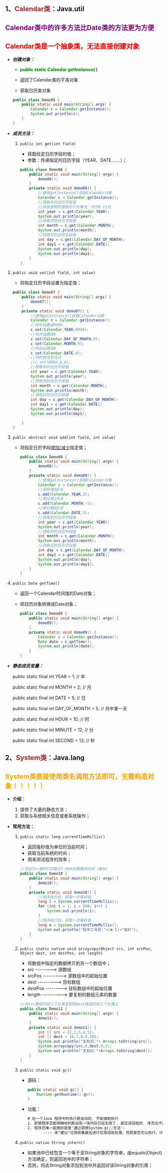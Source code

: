 ## 1、<span style="color:brown">**Calendar类：**</span>Java.util

## <span style="color:purple">**Calendar类中的许多方法比Date类的方法更为方便**</span>

## <span style="color:red">**Calendar类是一个抽象类，无法直接创建对象**</span>

- ***创建对象：***

  - <span style="color:green">**public   static   Calendar   getInstance( )**</span>
  - 返回了Calendar类的子类对象
    
  - 获取日历类对象
  
  ```java
  public class Demo05 {
      public static void main(String[] args) {
          Calendar c = Calendar.getInstance();
          System.out.println(c);
      }
  }
  ```
  
- ***成员方法：***

  1. `public int get(int field)`  

     - 获取给定日历字段的值；
     - 参数：传递指定的日历字段（YEAR、DATE.......）；

     ```java
     public class Demo06 {
         public static void main(String[] args) {
             demo06();
         }
         private static void demo06() {
             //使用getInstance()获取Calender对象
             Calendar c = Calendar.getInstance();
             //获取年的日历字段值
             //系统按照的是西方计时算法：月份0-11月
             int year = c.get(Calendar.YEAR);
             System.out.println(year);
             //获取月的日历字段值
             int month = c.get(Calendar.MONTH);
             System.out.println(month);
             //获取日的日历字段值
             int day = c.get(Calendar.DAY_OF_MONTH);
             int day1 = c.get(Calendar.DATE);
             System.out.println(day);
             System.out.println(day1);
         }
     }
2. `public void set(int field, int value)`
  
   -  将指定日历字段设置为指定值；
   
     ```java
     public class Demo07 {
         public static void main(String[] args) {
             demo07();
         }
         private static void demo07() {
             //使用getInstance()获取Calender对象
             Calendar c = Calendar.getInstance();
             //将年设置成9999
             c.set(Calendar.YEAR,9999);
             //将月设置成9
             c.set(Calendar.DAY_OF_MONTH,9);
             c.set(Calendar.MONTH,9);
             //将日设置成9
             c.set(Calendar.DATE,9);
             //同时修改年月日
             //c.set(8888,8,8);
             //获取年的日历字段值
             int year = c.get(Calendar.YEAR);
             System.out.println(year);
             //获取月的日历字段值
             int month = c.get(Calendar.MONTH);
             System.out.println(month);
             //获取日的日历字段值
             int day = c.get(Calendar.DAY_OF_MONTH);
             int day1 = c.get(Calendar.DATE);
             System.out.println(day);
             System.out.println(day1);
     
         }
     }
     ```
     
   
  3. `public abstract void add(int field, int value)` 

     - 将指定日历字段<u>增加/减少</u>指定值；
     
       ```java
       public class Demo08 {
           public static void main(String[] args) {
               demo08();
           }
           private static void demo08() {
               //使用getInstance()获取Calender对象
               Calendar c = Calendar.getInstance();
               //把年增加2年
               c.add(Calendar.YEAR,2);
               //把月减少5月
               c.add(Calendar.MONTH,-5);
               //把日增加5天
               c.add(Calendar.DATE,5);
               //获取年的日历字段值
               int year = c.get(Calendar.YEAR);
               System.out.println(year);
               //获取月的日历字段值
               int month = c.get(Calendar.MONTH);
               System.out.println(month);
               //获取日的日历字段值
               int day = c.get(Calendar.DAY_OF_MONTH);
               int day1 = c.get(Calendar.DATE);
               System.out.println(day);
               System.out.println(day1);
           }
       }
       ```
     
  4. `public Date getTime()`
     
     - 返回一个Calendar时间值的Date对象；
     
     - 把日历对象转换成Date对象；
     
       ```java
       public class Demo09 {
           public static void main(String[] args) {
               demo09();
           }
           private static void demo09() {
               Calendar c = Calendar.getInstance();
               Date date = c.getTime();
               System.out.println(date);
           }
       }
       ```

- ***静态成员变量：***

  	public  static   final   int   YEAR = 1;  // 年
  	
  	public  static   final   int   MONTH = 2;  // 月
  	
  	public  static   final   int   DATE = 5;  // 日
  	
  	public  static   final   int   DAY_OF_MONTH = 5;  // 月中某一天
  	
  	public  static   final   int   HOUR = 10;  // 时
  	
  	public  static   final   int   MINUTE = 12;  // 分
  	
  	public  static   final   int   SECOND = 13;  // 秒

## 2、<span style="color:brown">**System类：**</span>Java.lang

## <span style="color:orange">**System类直接使用类名调用方法即可，无需构造对象！！！！！**</span>

- **介绍：**

  1. 提供了大量的静态方法；
  2. 获取与系统相关信息或者系统操作；

- **常用方法：**

  1. `public static long currentTimeMillis()`
  
     - 返回毫秒值为单位的当前时间；
     - 获取当前系统的时间；
     - 用来测试程序的效率；
  
     ```java
     //验证for循环打印数字1-999所需要的时间（毫秒）
     public class Demo10 {
         public static void main(String[] args) {
             demo10();
         }
         private static void demo10() {
             //程序执行前，获取一次毫秒值
             long l = System.currentTimeMillis();
             for (int i = 1; i < 999; i++) {
                 System.out.println(i);
             }
             //程序执行后，获取一次毫秒值
             long e = System.currentTimeMillis();
             System.out.println("程序工号是:"+(e-l)+"毫秒");
         }
     }
     ```
  
  2. `public static native void arraycopy(Object src, int srcPos, Object dest, int destPos, int length)`
  
     <!--Arrays类的copyOf()应用了该方法的原理-->
  
     - 将数组中指定的数据拷贝到另一个数组中；
     - src --------> 源数组
     - srcPos ---------> 源数组中的起始位置
     - dest ---------> 目标数组
     - destPos --------> 目标数组中的起始位置
     - length ----------> 要复制的数组元素的数量
  
     ```java
     //将src数组的前三个元素复制到dest数组的前三个位置上
     public class Demo11 {
         public static void main(String[] args) {
             demo11();
         }
         private static void demo11() {
             int [] src = {1,2,3,4,5};
             int [] dest = {6,7,8,9,10};
             System.out.println("复制前:"+ Arrays.toString(src));
             System.arraycopy(src,0,dest,0,3);
             System.out.println("复制后:"+Arrays.toString(dest));
         }
     }
     ```
  
  3. `public static void gc()`
  
     - 源码：
  
       ```java
       public static void gc() {
           Runtime.getRuntime().gc();
       }
       ```
  
     - 功能：
  
       ```scss
       # 在一个Java 程序中的执行是自动的, 不能强制执行
       1. 即使程序员能明确地判断出有一块内存已经无用了, 是应该回收的, 序员也不能强制垃圾收集器回收该内存块;
       2. 程序员唯一能做的就是'通过调用System.gc()方法':
              ---> 来"建议"垃圾收集器去进行垃圾回收处理，但其是否可以执行，什么时候执行却都是不可知的。
       ```
       
  
  4. `public native String intern()`
  
     - 如果池中已经包含一个等于该String对象的字符串，由equals(Object)方法确定，则返回池中的字符串；
     - 否则，将此String对象添加到池中并返回对该String对象的引用；
  

